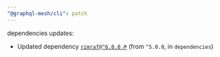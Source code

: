 ```yaml
---
"@graphql-mesh/cli": patch
---
```

dependencies updates:
  - Updated dependency [`rimraf@^6.0.0` ↗︎](https://www.npmjs.com/package/rimraf/v/6.0.0) (from `^5.0.0`, in `dependencies`)
